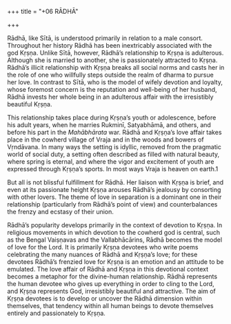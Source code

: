 +++
title = "+06 RĀDHĀ"

+++





Rādhā, like Sītā, is understood primarily in relation to a male consort. Throughout her history Rādhā has been inextricably associated with the god Kṛṣṇa. Unlike Sītā, however, Rādhā’s relationship to Kṛṣṇa is adulterous. Although she is married to another, she is passionately attracted to Kṛṣṇa. Rādhā’s illicit relationship with Kṛṣṇa breaks all social norms and casts her in the role of one who willfully steps outside the realm of dharma to pursue her love. In contrast to Sītā, who is the model of wifely devotion and loyalty, whose foremost concern is the reputation and well-being of her husband, Rādhā invests her whole being in an adulterous affair with the irresistibly beautiful Kṛṣṇa.

This relationship takes place during Kṛṣṇa’s youth or adolescence, before his adult years, when he marries Rukminī, Satyabhāmā, and others, and before his part in the *Mahābhārata* war. Rādhā and Kṛṣṇa’s love affair takes place in the cowherd village of Vraja and in the woods and bowers of Vṛndāvana. In many ways the setting is idyllic, removed from the pragmatic world of social duty, a setting often described as filled with natural beauty, where spring is eternal, and where the vigor and excitement of youth are expressed through Kṛṣṇa’s sports. In most ways Vraja is heaven on earth.1

But all is not blissful fulfillment for Rādhā. Her liaison with Kṛṣṇa is brief, and even at its passionate height Kṛṣṇa arouses Rādhā’s jealousy by consorting with other lovers. The theme of love in separation is a dominant one in their relationship \(particularly from Rādhā’s point of view\) and counterbalances the frenzy and ecstasy of their union.

Rādhā’s popularity develops primarily in the context of devotion to Kṛṣṇa. In religious movements in which devotion to the cowherd god is central, such as the Bengal Vaiṣṇavas and the Vallabhācārins, Rādhā becomes the model of love for the Lord. It is primarily Kṛṣṇa devotees who write poems celebrating the many nuances of Rādhā and Kṛṣṇa’s love; for these devotees Rādhā’s frenzied love for Kṛṣṇa is an emotion and an attitude to be emulated. The love affair of Rādhā and Kṛṣṇa in this devotional context becomes a metaphor for the divine-human relationship. Rādhā represents the human devotee who gives up everything in order to cling to the Lord, and Kṛṣṇa represents God, irresistibly beautiful and attractive. The aim of Kṛṣṇa devotees is to develop or uncover the Rādhā dimension within themselves, that tendency within all human beings to devote themselves entirely and passionately to Kṛṣṇa.
